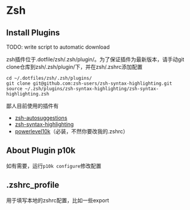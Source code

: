 # Zsh

## Install Plugins

TODO: write script to automatic download

zsh插件位于.dotfile/zsh/.zsh/plugin/。为了保证插件为最新版本，请手动git clone仓库到zsh/.zsh/plugin/下，并在zsh/.zshrc添加配置

```shell
cd ~/.dotfiles/zsh/.zsh/plugins/
git clone git@github.com:zsh-users/zsh-syntax-highlighting.git
source ~/.zsh/plugins/zsh-syntax-highlighting/zsh-syntax-highlighting.zsh
```

鄙人目前使用的插件有

- [zsh-autosuggestions](https://github.com/zsh-users/zsh-autosuggestions)
- [zsh-syntax-highlighting](https://github.com/zsh-users/zsh-syntax-highlighting)
- [powerlevel10k](https://github.com/romkatv/powerlevel10k)（必装，不然你要改我的.zshrc）

## About Plugin p10k

如有需要，运行`p10k configure`修改配置

## .zshrc_profile

用于填写本地的zshrc配置，比如一些export

